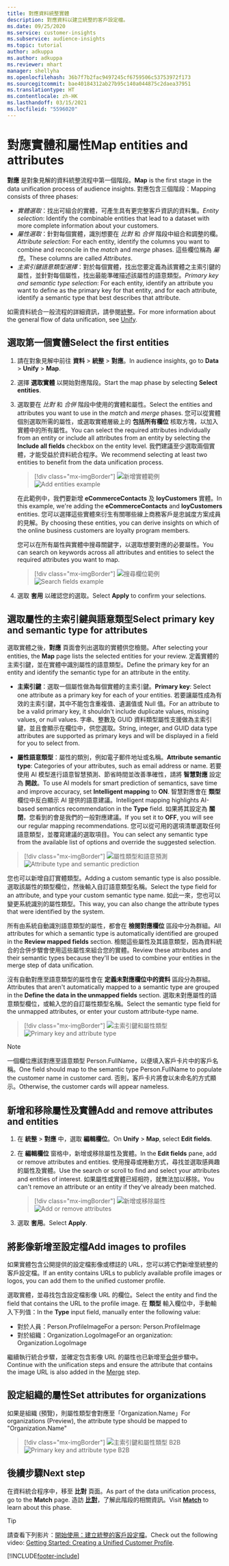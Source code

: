 ```yaml
---
title: 對應資料統整實體
description: 對應資料以建立統整的客戶設定檔。
ms.date: 09/25/2020
ms.service: customer-insights
ms.subservice: audience-insights
ms.topic: tutorial
author: adkuppa
ms.author: adkuppa
ms.reviewer: mhart
manager: shellyha
ms.openlocfilehash: 36b7f7b2fac9497245cf6759506c53753972f173
ms.sourcegitcommit: bae40184312ab27b95c140a044875c2daea37951
ms.translationtype: HT
ms.contentlocale: zh-HK
ms.lasthandoff: 03/15/2021
ms.locfileid: "5596020"
---
```

# <a name="map-entities-and-attributes"></a><span data-ttu-id="04d5a-103">對應實體和屬性</span><span class="sxs-lookup"><span data-stu-id="04d5a-103">Map entities and attributes</span></span>

<span data-ttu-id="04d5a-104">**對應** 是對象見解的資料統整流程中第一個階段。</span><span class="sxs-lookup"><span data-stu-id="04d5a-104">**Map** is the first stage in the data unification process of audience insights.</span></span> <span data-ttu-id="04d5a-105">對應包含三個階段：</span><span class="sxs-lookup"><span data-stu-id="04d5a-105">Mapping consists of three phases:</span></span>

- <span data-ttu-id="04d5a-106">*實體選取*：找出可組合的實體，可產生具有更完整客戶資訊的資料集。</span><span class="sxs-lookup"><span data-stu-id="04d5a-106">*Entity selection*: Identify the combinable entities that lead to a dataset with more complete information about your customers.</span></span>
- <span data-ttu-id="04d5a-107">*屬性選取*：針對每個實體，識別想要在 *比對* 和 *合併* 階段中組合和調整的欄。</span><span class="sxs-lookup"><span data-stu-id="04d5a-107">*Attribute selection*: For each entity, identify the columns you want to combine and reconcile in the *match* and *merge* phases.</span></span> <span data-ttu-id="04d5a-108">這些欄位稱為 *屬性*。</span><span class="sxs-lookup"><span data-stu-id="04d5a-108">These columns are called *Attributes*.</span></span>
- <span data-ttu-id="04d5a-109">*主索引鍵語意類型選擇*：對於每個實體，找出您要定義為該實體之主索引鍵的屬性，並針對每個屬性，找出最能準確描述該屬性的語意類型。</span><span class="sxs-lookup"><span data-stu-id="04d5a-109">*Primary key and semantic type selection*: For each entity, identify an attribute you want to define as the primary key for that entity, and for each attribute, identify a semantic type that best describes that attribute.</span></span>

<span data-ttu-id="04d5a-110">如需資料統合一般流程的詳細資訊，請參閱[統整](data-unification.md)。</span><span class="sxs-lookup"><span data-stu-id="04d5a-110">For more information about the general flow of data unification, see [Unify](data-unification.md).</span></span>

## <a name="select-the-first-entities"></a><span data-ttu-id="04d5a-111">選取第一個實體</span><span class="sxs-lookup"><span data-stu-id="04d5a-111">Select the first entities</span></span>

1. <span data-ttu-id="04d5a-112">請在對象見解中前往 **資料**  > **統整**  > **對應**。</span><span class="sxs-lookup"><span data-stu-id="04d5a-112">In audience insights, go to **Data** > **Unify** > **Map**.</span></span>

2. <span data-ttu-id="04d5a-113">選擇 **選取實體** 以開始對應階段。</span><span class="sxs-lookup"><span data-stu-id="04d5a-113">Start the map phase by selecting **Select entities**.</span></span>

3. <span data-ttu-id="04d5a-114">選取要在 *比對* 和 *合併* 階段中使用的實體和屬性。</span><span class="sxs-lookup"><span data-stu-id="04d5a-114">Select the entities and attributes you want to use in the *match* and *merge* phases.</span></span> <span data-ttu-id="04d5a-115">您可以從實體個別選取所需的屬性，或選取實體層級上的 **包括所有欄位** 核取方塊，以加入實體中的所有屬性。</span><span class="sxs-lookup"><span data-stu-id="04d5a-115">You can select the required attributes individually from an entity or include all attributes from an entity by selecting the **Include all fields** checkbox on the entity level.</span></span> <span data-ttu-id="04d5a-116">我們建議至少選取兩個實體，才能受益於資料統合程序。</span><span class="sxs-lookup"><span data-stu-id="04d5a-116">We recommend selecting at least two entities to benefit from the data unification process.</span></span>

   > [!div class="mx-imgBorder"]
   > <span data-ttu-id="04d5a-117">![新增實體範例](media/data-manager-configure-map-add-entities-example.png "新增實體範例")</span><span class="sxs-lookup"><span data-stu-id="04d5a-117">![Add entities example](media/data-manager-configure-map-add-entities-example.png "Add entities example")</span></span>

   <span data-ttu-id="04d5a-118">在此範例中，我們要新增 **eCommerceContacts** 及 **loyCustomers** 實體。</span><span class="sxs-lookup"><span data-stu-id="04d5a-118">In this example, we're adding the **eCommerceContacts** and **loyCustomers** entities.</span></span> <span data-ttu-id="04d5a-119">您可以選擇這些實體來衍生有關哪些線上商務客戶是忠誠度方案成員的見解。</span><span class="sxs-lookup"><span data-stu-id="04d5a-119">By choosing these entities, you can derive insights on which of the online business customers are loyalty program members.</span></span>
   
   <span data-ttu-id="04d5a-120">您可以在所有屬性與實體中搜尋關鍵字，以選取想要對應的必要屬性。</span><span class="sxs-lookup"><span data-stu-id="04d5a-120">You can search on keywords across all attributes and entities to select the required attributes you want to map.</span></span>
   
     > [!div class="mx-imgBorder"]
   > <span data-ttu-id="04d5a-121">![搜尋欄位範例](media/data-manager-configure-map-search-fields-example.png "搜尋欄位範例")</span><span class="sxs-lookup"><span data-stu-id="04d5a-121">![Search fields example](media/data-manager-configure-map-search-fields-example.png "Search fields example")</span></span>

4. <span data-ttu-id="04d5a-122">選取 **套用** 以確認您的選取。</span><span class="sxs-lookup"><span data-stu-id="04d5a-122">Select **Apply** to confirm your selections.</span></span>

## <a name="select-primary-key-and-semantic-type-for-attributes"></a><span data-ttu-id="04d5a-123">選取屬性的主索引鍵與語意類型</span><span class="sxs-lookup"><span data-stu-id="04d5a-123">Select primary key and semantic type for attributes</span></span>

<span data-ttu-id="04d5a-124">選取實體之後，**對應** 頁面會列出選取的實體供您檢閱。</span><span class="sxs-lookup"><span data-stu-id="04d5a-124">After selecting your entities, the **Map** page lists the selected entities for your review.</span></span> <span data-ttu-id="04d5a-125">定義實體的主索引鍵，並在實體中識別屬性的語意類型。</span><span class="sxs-lookup"><span data-stu-id="04d5a-125">Define the primary key for an entity and identify the semantic type for an attribute in the entity.</span></span>

- <span data-ttu-id="04d5a-126">**主索引鍵**：選取一個屬性做為每個實體的主索引鍵。</span><span class="sxs-lookup"><span data-stu-id="04d5a-126">**Primary key**: Select one attribute as a primary key for each of your entities.</span></span> <span data-ttu-id="04d5a-127">若要讓屬性成為有效的主索引鍵，其中不能包含重複值、遺漏值或 Null 值。</span><span class="sxs-lookup"><span data-stu-id="04d5a-127">For an attribute to be a valid primary key, it shouldn't include duplicate values, missing values, or null values.</span></span> <span data-ttu-id="04d5a-128">字串、整數及 GUID 資料類型屬性支援做為主索引鍵，並且會顯示在欄位中，供您選取。</span><span class="sxs-lookup"><span data-stu-id="04d5a-128">String, integer, and GUID data type attributes are supported as primary keys and will be displayed in a field for you to select from.</span></span>

- <span data-ttu-id="04d5a-129">**屬性語意類型**：屬性的類別，例如電子郵件地址或名稱。</span><span class="sxs-lookup"><span data-stu-id="04d5a-129">**Attribute semantic type**: Categories of your attributes, such as email address or name.</span></span> <span data-ttu-id="04d5a-130">若要使用 AI 模型進行語意智慧預測、節省時間並改善準確性，請將 **智慧對應** 設定為 **開啟**。</span><span class="sxs-lookup"><span data-stu-id="04d5a-130">To use AI models for smart prediction of semantics, save time and improve accuracy, set **Intelligent mapping** to **ON**.</span></span> <span data-ttu-id="04d5a-131">智慧對應會在 **類型** 欄位中反白顯示 AI 提供的語意建議。</span><span class="sxs-lookup"><span data-stu-id="04d5a-131">Intelligent mapping highlights AI-based semantics recommendation in the **Type** field.</span></span> <span data-ttu-id="04d5a-132">如果將其設定為 **關閉**，您看到的會是我們的一般對應建議。</span><span class="sxs-lookup"><span data-stu-id="04d5a-132">If you set it to **OFF**, you will see our regular mapping recommendations.</span></span> <span data-ttu-id="04d5a-133">您可以從可用的選項清單選取任何語意類型，並覆寫建議的選取項目。</span><span class="sxs-lookup"><span data-stu-id="04d5a-133">You can select any semantic type from the available list of options and override the suggested selection.</span></span>

> [!div class="mx-imgBorder"]
> <span data-ttu-id="04d5a-134">![屬性類型和語意預測](media/data-manager-configure-map-add-attributes-semantic-prediction.png "屬性類型和語意預測")</span><span class="sxs-lookup"><span data-stu-id="04d5a-134">![Attribute type and semantic prediction](media/data-manager-configure-map-add-attributes-semantic-prediction.png "Attribute type and semantic prediction")</span></span>

<span data-ttu-id="04d5a-135">您也可以新增自訂實體類型。</span><span class="sxs-lookup"><span data-stu-id="04d5a-135">Adding a custom semantic type is also possible.</span></span> <span data-ttu-id="04d5a-136">選取該屬性的類型欄位，然後輸入自訂語意類型名稱。</span><span class="sxs-lookup"><span data-stu-id="04d5a-136">Select the type field for an attribute, and type your custom semantic type name.</span></span> <span data-ttu-id="04d5a-137">如此一來，您也可以變更系統識別的屬性類型。</span><span class="sxs-lookup"><span data-stu-id="04d5a-137">This way, you can also change the attribute types that were identified by the system.</span></span>

<span data-ttu-id="04d5a-138">所有由系統自動識別語意類型的屬性，都會在 **檢閱對應欄位** 區段中分為群組。</span><span class="sxs-lookup"><span data-stu-id="04d5a-138">All attributes for which a semantic type is automatically identified are grouped in the **Review mapped fields** section.</span></span> <span data-ttu-id="04d5a-139">檢閱這些屬性及其語意類型，因為資料統合的合併步驟會使用這些屬性來組合您的實體。</span><span class="sxs-lookup"><span data-stu-id="04d5a-139">Review these attributes and their semantic types because they'll be used to combine your entities in the merge step of data unification.</span></span>

<span data-ttu-id="04d5a-140">沒有自動對應至語意類型的屬性會在 **定義未對應欄位中的資料** 區段分為群組。</span><span class="sxs-lookup"><span data-stu-id="04d5a-140">Attributes that aren't automatically mapped to a semantic type are grouped in the **Define the data in the unmapped fields** section.</span></span> <span data-ttu-id="04d5a-141">選取未對應屬性的語意類型欄位，或輸入您的自訂屬性類型名稱。</span><span class="sxs-lookup"><span data-stu-id="04d5a-141">Select the semantic type field for the unmapped attributes, or enter your custom attribute-type name.</span></span>

> [!div class="mx-imgBorder"]
> <span data-ttu-id="04d5a-142">![主索引鍵和屬性類型](media/data-manager-configure-map-add-attributes.png "主索引鍵和屬性類型")</span><span class="sxs-lookup"><span data-stu-id="04d5a-142">![Primary key and attribute type](media/data-manager-configure-map-add-attributes.png "Primary key and attribute type")</span></span>

> [!NOTE]
> <span data-ttu-id="04d5a-143">一個欄位應該對應至語意類型 Person.FullName，以便填入客戶卡片中的客戶名稱。</span><span class="sxs-lookup"><span data-stu-id="04d5a-143">One field should map to the semantic type Person.FullName to populate the customer name in customer card.</span></span> <span data-ttu-id="04d5a-144">否則，客戶卡片將會以未命名的方式顯示。</span><span class="sxs-lookup"><span data-stu-id="04d5a-144">Otherwise, the customer cards will appear nameless.</span></span> 

## <a name="add-and-remove-attributes-and-entities"></a><span data-ttu-id="04d5a-145">新增和移除屬性及實體</span><span class="sxs-lookup"><span data-stu-id="04d5a-145">Add and remove attributes and entities</span></span>

1. <span data-ttu-id="04d5a-146">在 **統整** > **對應** 中，選取 **編輯欄位**。</span><span class="sxs-lookup"><span data-stu-id="04d5a-146">On **Unify** > **Map**, select **Edit fields**.</span></span>

2. <span data-ttu-id="04d5a-147">在 **編輯欄位** 窗格中，新增或移除屬性及實體。</span><span class="sxs-lookup"><span data-stu-id="04d5a-147">In the **Edit fields** pane, add or remove attributes and entities.</span></span> <span data-ttu-id="04d5a-148">使用搜尋或捲動方式，尋找並選取感興趣的屬性及實體。</span><span class="sxs-lookup"><span data-stu-id="04d5a-148">Use the search or scroll to find and select your attributes and entities of interest.</span></span> <span data-ttu-id="04d5a-149">如果屬性或實體已經相符，就無法加以移除。</span><span class="sxs-lookup"><span data-stu-id="04d5a-149">You can't remove an attribute or an entity if they've already been matched.</span></span>

   > [!div class="mx-imgBorder"]
   > <span data-ttu-id="04d5a-150">![新增或移除屬性](media/configure-data-map-edit.png "新增或移除屬性")</span><span class="sxs-lookup"><span data-stu-id="04d5a-150">![Add or remove attributes](media/configure-data-map-edit.png "Add or remove attributes")</span></span>

3. <span data-ttu-id="04d5a-151">選取 **套用**。</span><span class="sxs-lookup"><span data-stu-id="04d5a-151">Select **Apply**.</span></span>

## <a name="add-images-to-profiles"></a><span data-ttu-id="04d5a-152">將影像新增至設定檔</span><span class="sxs-lookup"><span data-stu-id="04d5a-152">Add images to profiles</span></span>

<span data-ttu-id="04d5a-153">如果實體包含公開提供的設定檔影像或標誌的 URL，您可以將它們新增至統整的客戶設定檔。</span><span class="sxs-lookup"><span data-stu-id="04d5a-153">If an entity contains URLs to publicly available profile images or logos, you can add them to the unified customer profile.</span></span>

<span data-ttu-id="04d5a-154">選取實體，並尋找包含設定檔影像 URL 的欄位。</span><span class="sxs-lookup"><span data-stu-id="04d5a-154">Select the entity and find the field that contains the URL to the profile image.</span></span> <span data-ttu-id="04d5a-155">在 **類型** 輸入欄位中，手動輸入下列值：</span><span class="sxs-lookup"><span data-stu-id="04d5a-155">In the **Type** input field, manually enter the following value:</span></span> 
- <span data-ttu-id="04d5a-156">對於人員：Person.ProfileImage</span><span class="sxs-lookup"><span data-stu-id="04d5a-156">For a person: Person.ProfileImage</span></span>
- <span data-ttu-id="04d5a-157">對於組織：Organization.LogoImage</span><span class="sxs-lookup"><span data-stu-id="04d5a-157">For an organization: Organization.LogoImage</span></span>

<span data-ttu-id="04d5a-158">繼續執行統合步驟，並確定包含影像 URL 的屬性也已新增至[合併](merge-entities.md)步驟中。</span><span class="sxs-lookup"><span data-stu-id="04d5a-158">Continue with the unification steps and ensure the attribute that contains the image URL is also added in the [Merge](merge-entities.md) step.</span></span>

## <a name="set-attributes-for-organizations"></a><span data-ttu-id="04d5a-159">設定組織的屬性</span><span class="sxs-lookup"><span data-stu-id="04d5a-159">Set attributes for organizations</span></span>

<span data-ttu-id="04d5a-160">如果是組織 (預覽)，則屬性類型會對應至「Organization.Name」</span><span class="sxs-lookup"><span data-stu-id="04d5a-160">For organizations (Preview), the attribute type should be mapped to "Organization.Name"</span></span>
> [!div class="mx-imgBorder"]
> <span data-ttu-id="04d5a-161">![主索引鍵和屬性類型 B2B](media/configure-data-map-edit-b2b.png "主索引鍵和屬性類型 B2B")</span><span class="sxs-lookup"><span data-stu-id="04d5a-161">![Primary key and attribute type B2B](media/configure-data-map-edit-b2b.png "Primary key and attribute type B2B")</span></span>

## <a name="next-step"></a><span data-ttu-id="04d5a-162">後續步驟</span><span class="sxs-lookup"><span data-stu-id="04d5a-162">Next step</span></span>

<span data-ttu-id="04d5a-163">在資料統合程序中，移至 **比對** 頁面。</span><span class="sxs-lookup"><span data-stu-id="04d5a-163">As part of the data unification process, go to the **Match** page.</span></span> <span data-ttu-id="04d5a-164">造訪 [**比對**](match-entities.md)，了解此階段的相關資訊。</span><span class="sxs-lookup"><span data-stu-id="04d5a-164">Visit [**Match**](match-entities.md) to learn about this phase.</span></span>

> [!TIP]
> <span data-ttu-id="04d5a-165">請查看下列影片：[開始使用：建立統整的客戶設定檔](https://youtu.be/oBfGEhucAxs)。</span><span class="sxs-lookup"><span data-stu-id="04d5a-165">Check out the following video: [Getting Started: Creating a Unified Customer Profile](https://youtu.be/oBfGEhucAxs).</span></span>


[!INCLUDE[footer-include](../includes/footer-banner.md)]